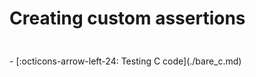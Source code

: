 # Creating custom assertions

<div class="grid cards" style="padding-top: 24px" markdown>
- [:octicons-arrow-left-24: Testing C code](./bare_c.md)
</div>
